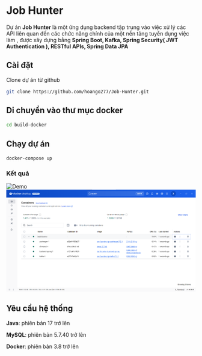 # Job Hunter

Dự án **Job Hunter** là một ứng dụng backend tập trung vào việc xử lý các API liên quan đến các chức năng chính của một nền tảng tuyển dụng việc làm , được xây dựng bằng **Spring Boot,  Kafka, Spring Security( JWT Authentication ), RESTful APIs, Spring Data JPA**

## Cài đặt

Clone dự án từ github

```bash
git clone https://github.com/hoango277/Job-Hunter.git
```

## Di chuyển vào thư mục docker

```bash
cd build-docker
```

## Chạy dự án

```docker
docker-compose up
```

### Kết quả

![Demo](assets/demo.png)
![Demo docker](assets/demoDocker.png)


## Yêu cầu hệ thống
**Java**: phiên bản 17 trở lên

**MySQL**: phiên bản 5.7.40 trở lên

**Docker**: phiên bản 3.8 trở lên


